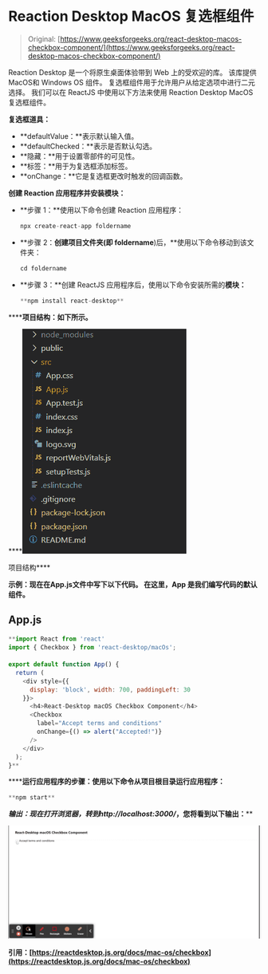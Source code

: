# Reaction Desktop MacOS 复选框组件

> Original: [https://www.geeksforgeeks.org/react-desktop-macos-checkbox-component/](https://www.geeksforgeeks.org/react-desktop-macos-checkbox-component/)

Reaction Desktop 是一个将原生桌面体验带到 Web 上的受欢迎的库。 该库提供MacOS和 Windows OS 组件。 复选框组件用于允许用户从给定选项中进行二元选择。 我们可以在 ReactJS 中使用以下方法来使用 Reaction Desktop MacOS 复选框组件。

**复选框道具：**

*   **defaultValue：**表示默认输入值。
*   **defaultChecked：**表示是否默认勾选。
*   **隐藏：**用于设置零部件的可见性。
*   **标签：**用于为复选框添加标签。
*   **onChange：**它是复选框更改时触发的回调函数。

**创建 Reaction 应用程序并安装模块：**

*   **步骤 1：**使用以下命令创建 Reaction 应用程序：

    ```jsx
    npx create-react-app foldername
    ```

*   **步骤 2：**创建项目文件夹(即 foldername**)后，**使用以下命令移动到该文件夹：

    ```jsx
    cd foldername
    ```

*   **步骤 3：**创建 ReactJS 应用程序后，使用以下命令安装所需的****模块：****

    ```jsx
    **npm install react-desktop**
    ```

******项目结构：**如下所示。****

****![](img/f04ae0d8b722a9fff0bd9bd138b29c23.png)

项目结构**** 

******示例：**现在在**App.js**文件中写下以下代码。 在这里，App 是我们编写代码的默认组件。****

## ****App.js****

```jsx
**import React from 'react'
import { Checkbox } from 'react-desktop/macOs';

export default function App() {
  return (
    <div style={{
      display: 'block', width: 700, paddingLeft: 30
    }}>
      <h4>React-Desktop macOS Checkbox Component</h4>
      <Checkbox
        label="Accept terms and conditions"
        onChange={() => alert("Accepted!")}
      />
    </div>
  );
}**
```

******运行应用程序的步骤：**使用以下命令从项目根目录运行应用程序：****

```jsx
**npm start**
```

******输出：**现在打开浏览器，转到***http://localhost:3000/***，您将看到以下输出：****

****![](img/1eeb416852cc73fbf7525855678a8fdf.png)****

******引用：**[https://reactdesktop.js.org/docs/mac-os/checkbox](https://reactdesktop.js.org/docs/mac-os/checkbox)****